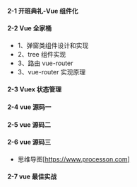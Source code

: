 #### 2-1 开班典礼-Vue 组件化

#### 2-2 Vue 全家桶

- 1、弹窗类组件设计和实现
- 2、tree 组件实现
- 3、路由 vue-router
- 3、vue-router 实现原理

#### 2-3 Vuex 状态管理

#### 2-4 vue 源码一

#### 2-5 vue 源码二

#### 2-6 vue 源码三

- 思维导图[https://www.processon.com]

#### 2-7 vue 最佳实战
